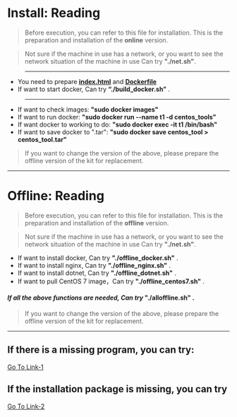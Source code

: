 # Install: Reading

> Before execution, you can refer to this file for installation. This is the preparation and installation of the **online** version.

> Not sure if the machine in use has a network, or you want to see the network situation of the machine in use Can try **"./net.sh"**.

>---
- You need to prepare **[index.html](https://github.com/xuan103/Offline_Images/blob/main/Install/index.html)** and **[Dockerfile](https://github.com/xuan103/Offline_Images/blob/main/Install/Dockerfile)**
- If want to start docker, Can try **“./build_docker.sh”** .
>---
- If want to check images: **"sudo docker images"**
- If want to run docker: **"sudo docker run --name t1 -d centos_tools"**
- If want docker to working to do: **"sudo docker exec -it t1 /bin/bash"**
- If want to save docker to ".tar": **"sudo docker save centos_tool > centos_tool.tar"**

> If you want to change the version of the above, please prepare the offline version of the kit for replacement.

---

# Offline: Reading

> Before execution, you can refer to this file for installation. 
This is the preparation and installation of the **offline** version. 

>Not sure if the machine in use has a network, or you want to see the network situation of the machine in use
Can try **"./net.sh"**.

- If want to install docker, Can try **"./offline_docker.sh"** .
- If want to install nginx, Can try **"./offline_nginx.sh"** .
- If want to install dotnet, Can try **"./offline_dotnet.sh"** .
- If want to pull CentOS 7 image，Can try **"./offline_centos7.sh"** .

#### *If all the above functions are needed, Can try* "./alloffline.sh" .

> If you want to change the version of the above, please prepare the offline version of the kit for replacement.

---

## If there is a missing program, you can try:
[Go To Link-1](https://drive.google.com/drive/folders/1G43ovQ_UyRwBpAYpuD15qm7Z9uJdujuW?usp=sharing)

## If the installation package is missing, you can try
[Go To Link-2](https://drive.google.com/drive/folders/11fsp6aCbs7DTuV28107xd8e2ZKJvCS_O?usp=sharing)